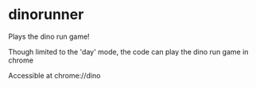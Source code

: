 # dinorunner
Plays the dino run game!

Though limited to the 'day' mode, the code can play the dino run game in chrome

Accessible at chrome://dino

